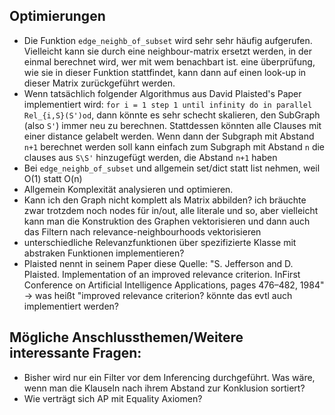 

## Optimierungen
- Die Funktion `edge_neighb_of_subset` wird sehr sehr häufig aufgerufen. Vielleicht kann sie durch eine neighbour-matrix ersetzt werden, in der einmal berechnet wird, wer mit wem benachbart ist. eine überprüfung, wie sie in dieser Funktion stattfindet, kann dann auf einen look-up in dieser Matrix zurückgeführt werden.
- Wenn tatsächlich folgender Algorithmus aus David Plaisted's Paper implementiert wird: `for i = 1 step 1 until infinity do in parallel Rel_{i,S}(S')od`, dann könnte es sehr schecht skalieren, den SubGraph (also `S'`) immer neu zu berechnen. Stattdessen könnten alle Clauses mit einer distance gelabelt werden. Wenn dann der Subgraph mit Abstand `n+1` berechnet werden soll kann einfach zum Subgraph mit Abstand `n` die clauses aus `S\S'` hinzugefügt werden, die Abstand `n+1` haben
- Bei `edge_neighb_of_subset` und allgemein set/dict statt list nehmen, weil O(1) statt O(n)
- Allgemein Komplexität analysieren und optimieren.
- Kann ich den Graph nicht komplett als Matrix abbilden? ich bräuchte zwar trotzdem noch nodes für in/out, alle literale und so, aber vielleicht kann man die Konstruktion des Graphen vektorisieren und dann auch das Filtern nach relevance-neighbourhoods vektorisieren
- unterschiedliche Relevanzfunktionen über spezifizierte Klasse mit abstraken Funktionen implementieren?
- Plaisted nennt in seinem Paper diese Quelle: "S. Jefferson and D. Plaisted. Implementation of an improved relevance criterion. InFirst Conference on Artificial Intelligence Applications, pages 476–482, 1984" -> was heißt "improved relevance criterion? könnte das evtl auch implementiert werden?



## Mögliche Anschlussthemen/Weitere interessante Fragen:
- Bisher wird nur ein Filter vor dem Inferencing durchgeführt. Was wäre, wenn man die Klauseln nach ihrem Abstand zur Konklusion sortiert? 
- Wie verträgt sich AP mit Equality Axiomen?


















